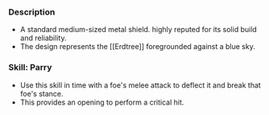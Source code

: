### Description
- A standard medium-sized metal shield. highly reputed for its solid build and reliability.
- The design represents the [[Erdtree]] foregrounded against a blue sky.
### Skill: Parry
- Use this skill in time with a foe's melee attack to deflect it and break that foe's stance.
- This provides an opening to perform a critical hit.
